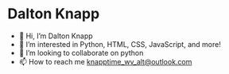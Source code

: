 # Dalton Knapp
- 👋 Hi, I’m Dalton Knapp
- 👀 I’m interested in Python, HTML, CSS, JavaScript, and more!
- 💞️ I’m looking to collaborate on python
- 📫 How to reach me [knapptime_wv_alt@outlook.com](mailto://knapptime_wv_alt@outlook.com)

<!---
PortMaster1/PortMaster1 is a ✨ special ✨ repository because its `README.md` (this file) appears on your GitHub profile.
You can click the Preview link to take a look at your changes.
--->
